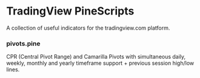 # TradingView PineScripts

A collection of useful indicators for the tradingview.com platform.

### pivots.pine
CPR (Central Pivot Range) and Camarilla Pivots with simultaneous daily, weekly, monthly and yearly timeframe support + previous session high/low lines.
